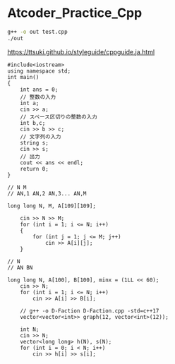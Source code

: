 # Atcoder_Practice_Cpp

```bash
g++ -o out test.cpp
./out 
```

https://ttsuki.github.io/styleguide/cppguide.ja.html

```example
#include<iostream>
using namespace std;
int main()
{
    int ans = 0;
    // 整数の入力
    int a;
    cin >> a;
    // スペース区切りの整数の入力
    int b,c;
    cin >> b >> c;
    // 文字列の入力
    string s;
    cin >> s;
    // 出力
    cout << ans << endl;
    return 0;
}
```

```input
// N M
// AN,1 AN,2 AN,3... AN,M

long long N, M, A[109][109];

    cin >> N >> M;
    for (int i = 1; i <= N; i++)
    {
        for (int j = 1; j <= M; j++)
            cin >> A[i][j];
    }
```

```input
// N
// AN BN

long long N, A[100], B[100], minx = (1LL << 60);
    cin >> N;
    for (int i = 1; i <= N; i++)
        cin >> A[i] >> B[i];
```

```vector
    // g++ -o D-Faction D-Faction.cpp -std=c++17
    vector<vector<int>> graph(12, vector<int>(12));
```

```vector
    int N;
    cin >> N;
    vector<long long> h(N), s(N);
    for (int i = 0; i < N; i++)
        cin >> h[i] >> s[i];
```
